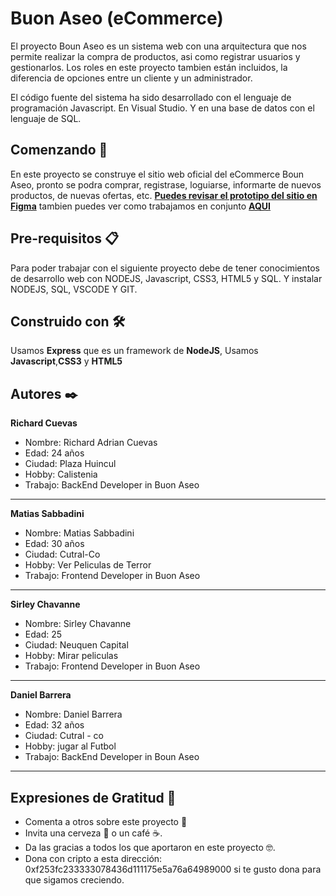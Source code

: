 
# Buon Aseo (eCommerce)

El proyecto Boun Aseo es un sistema web con una arquitectura que nos permite realizar la compra de productos, asi como registrar usuarios y gestionarlos. Los roles en este proyecto tambien están incluidos, la diferencia de opciones entre un cliente y un administrador.

El código fuente del sistema ha sido desarrollado con el lenguaje de programación Javascript. En Visual Studio. Y en una base de datos con el lenguaje de SQL.

## Comenzando 🚀

En este proyecto se construye el sitio web oficial del eCommerce Boun Aseo, pronto se podra comprar, registrase, loguiarse, informarte de nuevos productos, de nuevas ofertas, etc. **[Puedes revisar el prototipo del sitio en Figma](https://www.figma.com/file/lLTlqBGqzSZRe80TMWpLVj/Proyecto-integrador!?node-id=0%3A1)** tambien puedes ver como trabajamos en conjunto **[AQUI](https://trello.com/b/TPYwC9QH/c15-grupo-2-buon-aseo)**

## Pre-requisitos 📋
Para poder trabajar con el siguiente proyecto debe de tener conocimientos de desarrollo web con NODEJS, Javascript, CSS3, HTML5 y SQL.
Y instalar NODEJS, SQL, VSCODE Y GIT.

## Construido con 🛠️
Usamos **Express** que es un framework de **NodeJS**, Usamos **Javascript**,**CSS3** y **HTML5**

## Autores ✒️
 
**Richard Cuevas**

- Nombre: Richard Adrian Cuevas
- Edad: 24 años
- Ciudad: Plaza Huincul
- Hobby: Calistenia
- Trabajo: BackEnd Developer in Buon Aseo

***

**Matias Sabbadini**

- Nombre: Matias Sabbadini
- Edad: 30 años
- Ciudad: Cutral-Co
- Hobby: Ver Peliculas de Terror
- Trabajo: Frontend Developer in Buon Aseo

***

**Sirley Chavanne**

- Nombre: Sirley Chavanne
- Edad: 25
- Ciudad: Neuquen Capital
- Hobby: Mirar peliculas
- Trabajo: Frontend Developer in Buon Aseo
***

**Daniel Barrera**

- Nombre: Daniel Barrera
- Edad: 32 años
- Ciudad: Cutral - co
- Hobby: jugar al Futbol
- Trabajo: BackEnd Developer in Boun Aseo

***

## Expresiones de Gratitud 🎁
- Comenta a otros sobre este proyecto 📢
- Invita una cerveza 🍺 o un café ☕.
- Da las gracias a todos los que aportaron en este proyecto 🤓.
- Dona con cripto a esta dirección: 0xf253fc233333078436d111175e5a76a64989000 si te gusto dona para que sigamos creciendo.


